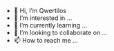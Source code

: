 - 👋 Hi, I’m Qwertilos
- 👀 I’m interested in ...
- 🌱 I’m currently learning ...
- 💞️ I’m looking to collaborate on ...
- 📫 How to reach me ...

<!---
Qwertilos/Qwertilos is a ✨ special ✨ repository because its `README.md` (this file) appears on your GitHub profile.
You can click the Preview link to take a look at your changes.
--->
